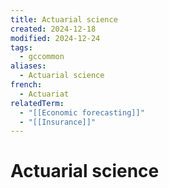 ```yaml
---
title: Actuarial science
created: 2024-12-18
modified: 2024-12-24
tags:
  - gccommon
aliases:
  - Actuarial science
french:
  - Actuariat
relatedTerm:
  - "[[Economic forecasting]]"
  - "[[Insurance]]"
---
```

# Actuarial science
